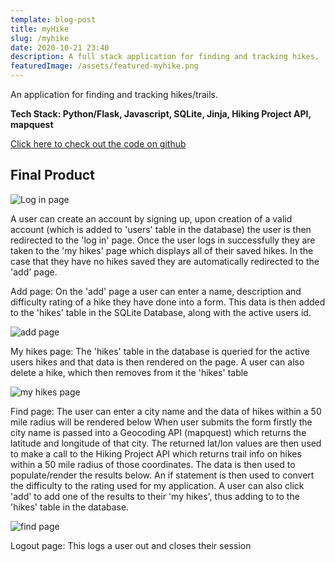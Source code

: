 ```yaml
---
template: blog-post
title: myHike
slug: /myhike
date: 2020-10-21 23:40
description: A full stack application for finding and tracking hikes.
featuredImage: /assets/featured-myhike.png
---
```


An application for finding and tracking hikes/trails.

<strong>Tech Stack: Python/Flask, Javascript, SQLite, Jinja, Hiking Project API, mapquest</strong>

[Click here to check out the code on github](https://github.com/josepwil/CS50-projects/tree/main/project)

## Final Product

![Log in page](https://i.ibb.co/pPXBQ8p/one.png)

A user can create an account by signing up, upon creation of a valid account (which is added to 'users' table in the database) the user is then redirected to the 'log in' page.
Once the user logs in successfully they are taken to the 'my hikes' page which displays all of their saved hikes.
In the case that they have no hikes saved they are automatically redirected to the 'add' page.

Add page:
On the 'add' page a user can enter a name, description and difficulty rating of a hike they have done into a form.
This data is then added to the 'hikes' table in the SQLite Database, along with the active users id.

![add page](https://i.ibb.co/txM2gkN/two.png)

My hikes page:
The 'hikes' table in the database is queried for the active users hikes and that data is then rendered on the page.
A user can also delete a hike, which then removes from it the 'hikes' table

![my hikes page](https://i.ibb.co/HPTpv7N/five.png)

Find page:
The user can enter a city name and the data of hikes within a 50 mile radius will be rendered below
When user submits the form firstly the city name is passed into a Geocoding API (mapquest) which returns the latitude and longitude of that city.
The returned lat/lon values are then used to make a call to the Hiking Project API which returns trail info on hikes within a 50 mile radius of those coordinates.
The data is then used to populate/render the results below. An if statement is then used to convert the difficulty to the rating used for my application.
A user can also click 'add' to add one of the results to their 'my hikes', thus adding to to the 'hikes' table in the database.

![find page](https://i.ibb.co/wNkTV38/four.png)

Logout page:
This logs a user out and closes their session
